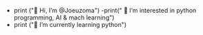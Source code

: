 - print ("👋 Hi, I’m @Joeuzoma")
-print(" 👀 I’m interested in python programming, AI & mach learning")
- print ("🌱 I’m currently learning python")


<!---
Joeuzoma/Joeuzoma is a ✨ special ✨ repository because its `README.md` (this file) appears on your GitHub profile.
You can click the Preview link to take a look at your changes.
--->
